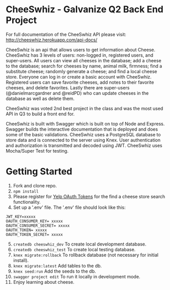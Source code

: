 # CheeSwhiz - Galvanize Q2 Back End Project

For full documentation of the CheeSwhiz API please visit: http://cheeswhiz.herokuapp.com/api-docs/

CheeSwhiz is an api that allows users to get information about Cheese. CheeSwhiz has 3 levels of users: non-logged in, registered users, and super-users. All users can view all cheeses in the database; add a cheese to the database; search for cheeses by name, animal milk, firmness; find a substitute cheese; randomly generate a cheese; and find a local cheese store. Everyone can log in or create a basic account with CheeSwhiz. Registered users can save favorite cheeses, add notes to their favorite cheeses, and delete favorites.  Lastly there are super-users (@danielmarcgardner and @reidPD) who can update cheeses in the database as well as delete them.

CheeSwhiz was voted 2nd best project in the class and was the most used API in Q3 to build a front end for.

CheeSwhiz is built with Swagger which is built on top of Node and Express. Swagger builds the interactive documentation that is deployed and does some of the basic validations. CheeSwhiz uses a PostgreSQL database to store data and is connected to the server using Knex. User authentication and authorization is transmitted and decoded using JWT. CheeSwhiz uses Mocha/Super Test for testing.

# Getting Started

1. Fork and clone repo.
2. `npm install`
3. Please register for [Yelp OAuth Tokens](https://www.yelp.com/developers/v3/manage_app) for the find a cheese store search functionality.
4. Set up a '.env' file. The '.env' file should look like this:
```
JWT_KEY=xxxxx
OAUTH_CONSUMER_KEY= xxxxx
OAUTH_CONSUMER_SECRET= xxxxx
OAUTH_TOKEN= xxxxx
OAUTH_TOKEN_SECRET= xxxxx
```
5. `createdb cheeswhiz_dev` To create local development database.
6. `createdb cheeswhiz_test` To create local testing database.
7. `knex migrate:rollback` To rollback database (not necessary for initial install).
8. `knex migrate:latest` Add tables to the db.
9. `knex seed:run` Add the seeds to the db.
10. `swagger project edit` To run it locally in development mode.
11. Enjoy learning about cheese.
